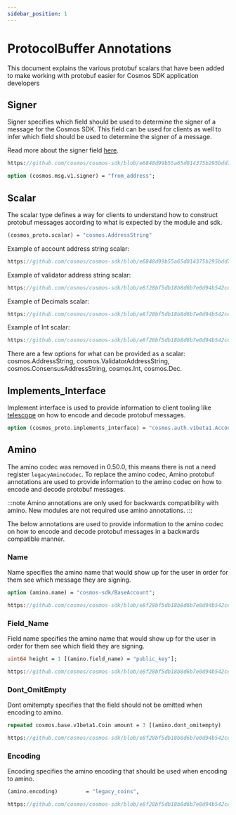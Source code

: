 ```yaml
---
sidebar_position: 1
---
```


# ProtocolBuffer Annotations

This document explains the various protobuf scalars that have been added to make working with protobuf easier for Cosmos SDK application developers

## Signer

Signer specifies which field should be used to determine the signer of a message for the Cosmos SDK. This field can be used for clients as well to infer which field should be used to determine the signer of a message.

Read more about the signer field [here](./02-messages-and-queries.md).

```protobuf reference 
https://github.com/cosmos/cosmos-sdk/blob/e6848d99b55a65d014375b295bdd7f9641aac95e/proto/cosmos/bank/v1beta1/tx.proto#L40
```

```proto
option (cosmos.msg.v1.signer) = "from_address";
```

## Scalar

The scalar type defines a way for clients to understand how to construct protobuf messages according to what is expected by the module and sdk.

```proto
(cosmos_proto.scalar) = "cosmos.AddressString"
```

Example of account address string scalar:

```proto reference 
https://github.com/cosmos/cosmos-sdk/blob/e6848d99b55a65d014375b295bdd7f9641aac95e/proto/cosmos/bank/v1beta1/tx.proto#L46
```

Example of validator address string scalar: 

```proto reference 
https://github.com/cosmos/cosmos-sdk/blob/e8f28bf5db18b8d6b7e0d94b542ce4cf48fed9d6/proto/cosmos/distribution/v1beta1/query.proto#L87
```

Example of Decimals scalar: 

```proto reference
https://github.com/cosmos/cosmos-sdk/blob/e8f28bf5db18b8d6b7e0d94b542ce4cf48fed9d6/proto/cosmos/distribution/v1beta1/distribution.proto#L26
```

Example of Int scalar: 

```proto reference
https://github.com/cosmos/cosmos-sdk/blob/e8f28bf5db18b8d6b7e0d94b542ce4cf48fed9d6/proto/cosmos/gov/v1/gov.proto#L137
```

There are a few options for what can be provided as a scalar: cosmos.AddressString, cosmos.ValidatorAddressString, cosmos.ConsensusAddressString, cosmos.Int, cosmos.Dec. 

## Implements_Interface

Implement interface is used to provide information to client tooling like [telescope](https://github.com/cosmology-tech/telescope) on how to encode and decode protobuf messages. 

```proto
option (cosmos_proto.implements_interface) = "cosmos.auth.v1beta1.AccountI";
```

## Amino

The amino codec was removed in 0.50.0, this means there is not a need register `legacyAminoCodec`. To replace the amino codec, Amino protobuf annotations are used to provide information to the amino codec on how to encode and decode protobuf messages. 

:::note
Amino annotations are only used for backwards compatibility with amino. New modules are not required use amino annotations.
:::

The below annotations are used to provide information to the amino codec on how to encode and decode protobuf messages in a backwards compatible manner. 

### Name

Name specifies the amino name that would show up for the user in order for them see which message they are signing.

```proto
option (amino.name) = "cosmos-sdk/BaseAccount";
```

```proto reference
https://github.com/cosmos/cosmos-sdk/blob/e8f28bf5db18b8d6b7e0d94b542ce4cf48fed9d6/proto/cosmos/bank/v1beta1/tx.proto#L41
```

### Field_Name

Field name specifies the amino name that would show up for the user in order for them see which field they are signing.

```proto
uint64 height = 1 [(amino.field_name) = "public_key"];
```

```proto reference
https://github.com/cosmos/cosmos-sdk/blob/e8f28bf5db18b8d6b7e0d94b542ce4cf48fed9d6/proto/cosmos/distribution/v1beta1/distribution.proto#L166
```

### Dont_OmitEmpty 

Dont omitempty specifies that the field should not be omitted when encoding to amino. 

```proto
repeated cosmos.base.v1beta1.Coin amount = 3 [(amino.dont_omitempty)   = true];
```

```proto reference
https://github.com/cosmos/cosmos-sdk/blob/e8f28bf5db18b8d6b7e0d94b542ce4cf48fed9d6/proto/cosmos/bank/v1beta1/bank.proto#L56
```

### Encoding 

Encoding specifies the amino encoding that should be used when encoding to amino. 

```proto
(amino.encoding)         = "legacy_coins",
```

```proto reference
https://github.com/cosmos/cosmos-sdk/blob/e8f28bf5db18b8d6b7e0d94b542ce4cf48fed9d6/proto/cosmos/bank/v1beta1/genesis.proto#L23
```
